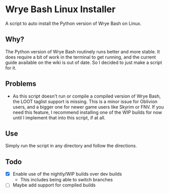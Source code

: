 # Wrye Bash Linux Installer

A script to auto install the Python version of Wrye Bash on Linux.

## Why?
The Python version of Wrye Bash routinely runs better and more stable.
It does require a bit of work in the terminal to get running, and the current guide available on the wiki is out of date.
So I decided to just make a script for it.

## Problems
* As this script doesn't run or compile a compiled version of Wrye Bash, the LOOT taglist support is missing.
This is a minor issue for Oblivion users, and a bigger one for newer game users like Skyrim or FNV.
If you need this feature, I recommend installing one of the WIP builds for now until I implement that into this script, if at all.

## Use
Simply run the script in any directory and follow the directions.


## Todo
- [x] Enable use of the nightly/WIP builds over dev builds
	- This includes being able to switch branches
- [ ] Maybe add support for compiled builds
